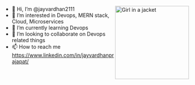 - 👋 Hi, I’m @jayvardhan2111 <img src="https://media.giphy.com/media/qgQUggAC3Pfv687qPC/giphy.gif](https://giphy.com/gifs/animation-computer-programmers-nGMnDqebzDcfm" alt="Girl in a jacket" width="200" height="200" align="right">
- 👀 I’m interested in Devops, MERN stack, Cloud, Microservices
- 🌱 I’m currently learning Devops
- 💞️ I’m looking to collaborate on Devops related things
- 📫 How to reach me https://www.linkedin.com/in/jayvardhanprajapat/

<!---
jayvardhan2111/jayvardhan2111 is a ✨ special ✨ repository because its `README.md` (this file) appears on your GitHub profile.
You can click the Preview link to take a look at your changes.
--->
